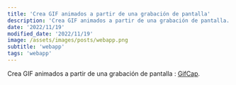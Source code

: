 ```yaml
---
title: 'Crea GIF animados a partir de una grabación de pantalla'
description: 'Crea GIF animados a partir de una grabación de pantalla.'
date: '2022/11/19'
modified_date: '2022/11/19'
image: /assets/images/posts/webapp.png
subtitle: 'webapp'
tags: 'webapp'
---
```


Crea GIF animados a partir de una grabación de pantalla : [GifCap](https://gifcap.dev/).
